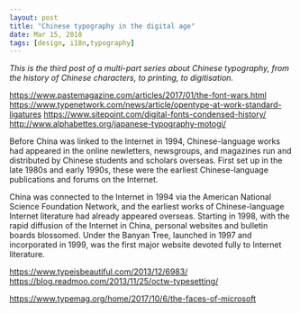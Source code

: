 ```yaml
---
layout: post
title: "Chinese typography in the digital age"
date: Mar 15, 2018
tags: [design, i18n,typography]
---
```

*This is the third post of a multi-part series about Chinese typography, from the history of Chinese characters, to printing, to digitisation.*

https://www.pastemagazine.com/articles/2017/01/the-font-wars.html
https://www.typenetwork.com/news/article/opentype-at-work-standard-ligatures
https://www.sitepoint.com/digital-fonts-condensed-history/
http://www.alphabettes.org/japanese-typography-motogi/

Before China was linked to the Internet in 1994, Chinese-language works had appeared in the online newletters, newsgroups, and magazines run and distributed by Chinese students and scholars overseas. First set up in the late 1980s and early 1990s, these were the earliest Chinese-language publications and forums on the Internet.

China was connected to the Internet in 1994 via the American National Science Foundation Network, and the earliest works of Chinese-language Internet literature had already appeared overseas. Starting in 1998, with the rapid diffusion of the Internet in China, personal websites and bulletin boards blossomed. Under the Banyan Tree, launched in 1997 and incorporated in 1999, was the first major website devoted fully to Internet literature.

https://www.typeisbeautiful.com/2013/12/6983/
https://blog.readmoo.com/2013/11/25/octw-typesetting/

https://www.typemag.org/home/2017/10/6/the-faces-of-microsoft
